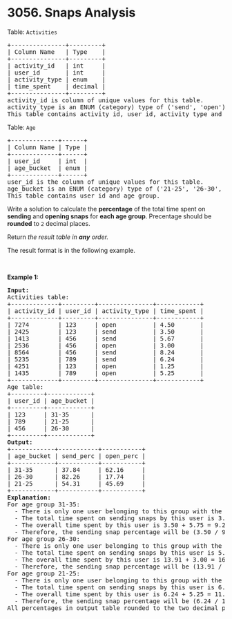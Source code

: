 # 3056. Snaps Analysis

<p>Table: <code>Activities</code></p>

<pre>
+---------------+---------+
| Column Name   | Type    |
+---------------+---------+
| activity_id   | int     |
| user_id       | int     |
| activity_type | enum    |
| time_spent    | decimal |
+---------------+---------+
activity_id is column of unique values for this table.
activity_type is an ENUM (category) type of (&#39;send&#39;, &#39;open&#39;). 
This table contains activity id, user id, activity type and time spent.
</pre>

<p>Table: <code>Age</code></p>

<pre>
+-------------+------+
| Column Name | Type |
+-------------+------+
| user_id     | int  |
| age_bucket  | enum |
+-------------+------+
user_id is the column of unique values for this table.
age_bucket is an ENUM (category) type of (&#39;21-25&#39;, &#39;26-30&#39;, &#39;31-35&#39;). 
This table contains user id and age group.</pre>

<p>Write a solution to calculate the <strong>percentage</strong> of the total time spent on <strong>sending</strong> and <strong>opening snaps</strong> for <strong>each age group</strong>. Precentage should be <strong>rounded</strong> to <code>2</code> decimal places.</p>

<p>Return <em>the result table </em><em>in <strong>any</strong> order.</em></p>

<p>The result format is in the following example.</p>

<p>&nbsp;</p>
<p><strong class="example">Example 1:</strong></p>

<pre>
<strong>Input:</strong> 
Activities table:
+-------------+---------+---------------+------------+
| activity_id | user_id | activity_type | time_spent |
+-------------+---------+---------------+------------+
| 7274        | 123     | open          | 4.50       | 
| 2425        | 123     | send          | 3.50       | 
| 1413        | 456     | send          | 5.67       | 
| 2536        | 456     | open          | 3.00       | 
| 8564        | 456     | send          | 8.24       | 
| 5235        | 789     | send          | 6.24       | 
| 4251        | 123     | open          | 1.25       | 
| 1435        | 789     | open          | 5.25       | 
+-------------+---------+---------------+------------+
Age table:
+---------+------------+
| user_id | age_bucket | 
+---------+------------+
| 123     | 31-35      | 
| 789     | 21-25      | 
| 456     | 26-30      | 
+---------+------------+
<strong>Output:</strong> 
+------------+-----------+-----------+
| age_bucket | send_perc | open_perc |
+------------+-----------+-----------+
| 31-35      | 37.84     | 62.16     |
| 26-30      | 82.26     | 17.74     |
| 21-25      | 54.31     | 45.69     |
+------------+-----------+-----------+
<strong>Explanation:</strong> 
For age group 31-35:
  - There is only one user belonging to this group with the user ID 123.
  - The total time spent on sending snaps by this user is 3.50, and the time spent on opening snaps is 4.50 + 1.25 = 5.75.
  - The overall time spent by this user is 3.50 + 5.75 = 9.25.
  - Therefore, the sending snap percentage will be (3.50 / 9.25) * 100 = 37.84, and the opening snap percentage will be (5.75 / 9.25) * 100 = 62.16.
For age group 26-30: 
  - There is only one user belonging to this group with the user ID 456. 
  - The total time spent on sending snaps by this user is 5.67 + 8.24 = 13.91, and the time spent on opening snaps is 3.00. 
  - The overall time spent by this user is 13.91 + 3.00 = 16.91. 
  - Therefore, the sending snap percentage will be (13.91 / 16.91) * 100 = 82.26, and the opening snap percentage will be (3.00 / 16.91) * 100 = 17.74.
For age group 21-25: 
  - There is only one user belonging to this group with the user ID 789. 
  - The total time spent on sending snaps by this user is 6.24, and the time spent on opening snaps is 5.25. 
  - The overall time spent by this user is 6.24 + 5.25 = 11.49. 
  - Therefore, the sending snap percentage will be (6.24 / 11.49) * 100 = 54.31, and the opening snap percentage will be (5.25 / 11.49) * 100 = 45.69.
All percentages in output table rounded to the two decimal places.
</pre>
